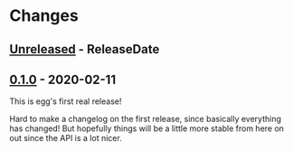 # Changes

<!-- next-header -->

## [Unreleased] - ReleaseDate

## [0.1.0] - 2020-02-11

This is egg's first real release!

Hard to make a changelog on the first release, since basically
everything has changed!
But hopefully things will be a little more stable from here on out
since the API is a lot nicer.

<!-- next-url -->
[Unreleased]: https://github.com/mwillsey/egg/compare/v0.1.0...HEAD
[0.1.0]: https://github.com/mwillsey/egg/compare/v0.0.3...v0.1.0

